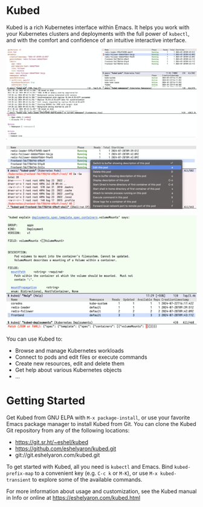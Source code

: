 # Kubed

Kubed is a rich Kubernetes interface within Emacs.  It helps you work
with your Kubernetes clusters and deployments with the full power of
`kubectl`, and with the comfort and confidence of an intuitive
interactive interface.

![Kubed](kubed.png)

![Pod context menu](pod-context-menu.png)

![Resource fields explorer](explain-and-patch.png)

You can use Kubed to:

- Browse and manage Kubernetes workloads
- Connect to pods and edit files or execute commands
- Create new resources, edit and delete them
- Get help about various Kubernetes objects
- ...

# Getting Started

Get Kubed from GNU ELPA with `M-x package-install`, or use your
favorite Emacs package manager to install Kubed from Git.  You can
clone the Kubed Git repository from any of the following locations:

- https://git.sr.ht/~eshel/kubed
- https://github.com/eshelyaron/kubed.git
- git://git.eshelyaron.com/kubed.git

To get started with Kubed, all you need is `kubectl` and Emacs.  Bind
`kubed-prefix-map` to a convenient key (e.g. `C-c k` or `M-K`), or use
`M-x kubed-transient` to explore some of the available commands.

For more information about usage and customization, see the Kubed
manual in Info or online at https://eshelyaron.com/kubed.html
